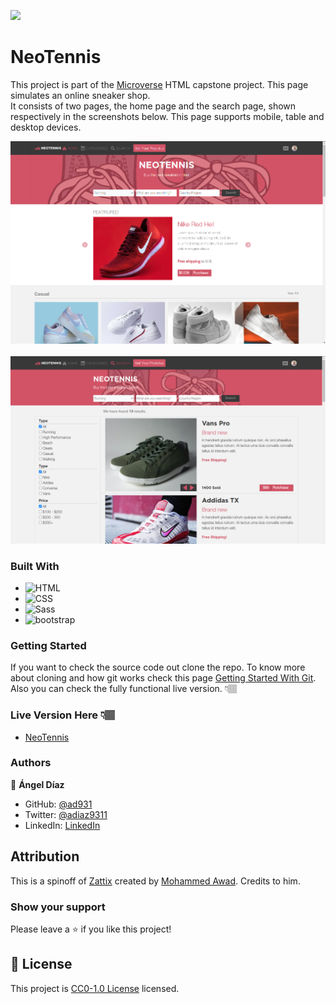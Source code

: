 ![](https://img.shields.io/badge/Microverse-blueviolet)

# NeoTennis

This project is part of the [Microverse](https://www.microverse.org/) HTML capstone project.
This page simulates an online sneaker shop.
\
It consists of two pages, the home page and the search page, shown respectively in the screenshots below. This page supports mobile, table and desktop devices.

![Screenshot #1](/img/screenshot1.png)
&nbsp;
![Screenshot #2](/img/screenshot2.png)

### Built With

- ![HTML](https://img.shields.io/badge/-HTML-blue)
- ![CSS](https://img.shields.io/badge/-CSS-red)
- ![Sass](https://img.shields.io/badge/-Sass-pink)
- ![bootstrap](https://img.shields.io/badge/-Bootstrap-purple)

### Getting Started

If you want to check the source code out clone the repo. To know more about cloning and how git works check this page [Getting Started With Git](https://docs.github.com/en/github/getting-started-with-github/getting-started-with-git).
\
Also you can check the fully functional live version. 👇🏽️

### Live Version Here 👇🏽️

- [NeoTennis](https://ad9311.github.io/neotennis/)

### Authors

👤 **Ángel Díaz**

- GitHub: [@ad931](https://github.com/ad9311)
- Twitter: [@adiaz9311](https://twitter.com/adiaz9311)
- LinkedIn: [LinkedIn](https://www.linkedin.com/in/ad9311/)

## Attribution
This is a spinoff of [Zattix](https://www.behance.net/gallery/24796463/ZATTIX) created by [Mohammed Awad](https://www.behance.net/M_Awad). Credits to him.

### Show your support

Please leave a ⭐️ if you like this project!

## 📝 License

This project is [CC0-1.0 License](./LICENSE) licensed.
